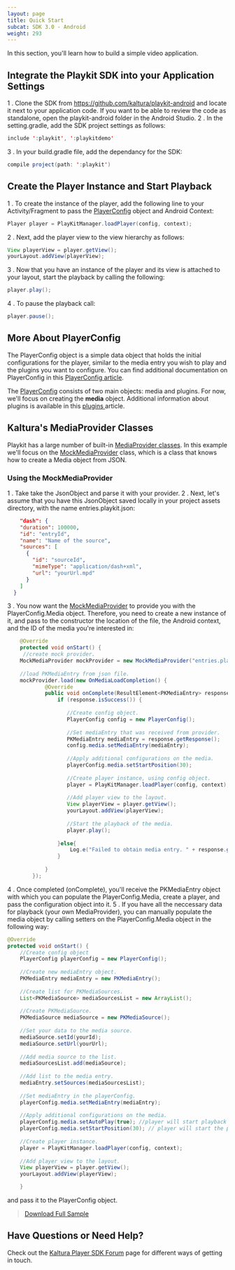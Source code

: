 ```yaml
---
layout: page
title: Quick Start
subcat: SDK 3.0 - Android
weight: 293
---
```


In this section, you'll learn how to build a simple video application.

## Integrate the Playkit SDK into your Application Settings  

1 . Clone the SDK  from https://github.com/kaltura/playkit-android and locate it next to your application code. If you want to be able to review the code as standalone, open the playkit-android folder in the Android Studio. 
2 . In the setting.gradle, add the SDK project settings as follows:

```java
include ':playkit', ':playkitdemo'
```
3 . In your build.gradle file, add the dependancy for the SDK:
	
```java
compile project(path: ':playkit')
```

## Create the Player Instance and Start Playback  

1 . To create the instance of the player, add the following line to your Activity/Fragment to pass the [PlayerConfig](https://github.com/kaltura/playkit-android/blob/develop/playkit/src/main/java/com/kaltura/playkit/PlayerConfig.java) object and Android Context:


```java
Player player = PlayKitManager.loadPlayer(config, context);
```
2 . Next, add the player view to the view hierarchy as follows:

```java
View playerView = player.getView();
yourLayout.addView(playerView);
```

3 . Now that you have an instance of the player and its view is attached to your layout, start the playback by calling the following:
	
```java
player.play();
```
	
4 . To pause the playback call:

```java
player.pause();
```

## More About PlayerConfig  

The PlayerConfig object is a simple data object that holds the initial configurations for the player, similar to the media entry you wish to play and the plugins you want to configure. You can find additional documentation on PlayerConfig in this [PlayerConfig article](https://github.com/kaltura/DeveloperPortalDocs/blob/playkit/documentation/PlayKit/Android/PlayerConfig-Android.md).

The [PlayerConfig](https://github.com/kaltura/playkit-android/blob/develop/playkit/src/main/java/com/kaltura/playkit/PlayerConfig.java) consists of two main objects: media and plugins. For now, we'll focus on creating the **media** object. Additional information about plugins is available in this [plugins ](https://github.com/kaltura/DeveloperPortalDocs/blob/playkit/documentation/PlayKit/Plugins-Android.md) article.

## Kaltura's MediaProvider Classes  

Playkit has a large number of built-in [MediaProvider classes](https://github.com/kaltura/DeveloperPortalDocs/blob/playkit/documentation/PlayKit/Android/MediaProviders-Android.md). In this example we'll focus on the [MockMediaProvider](https://github.com/kaltura/playkit-android/blob/develop/playkit/src/main/java/com/kaltura/playkit/backend/mock/MockMediaProvider.java) class, which is a class that knows how to create a Media object from JSON. 

### Using the MockMediaProvider  

1 . Take take the JsonObject and parse it with your provider. 
2 . Next, let's assume that you have this JsonObject saved locally in your project assets directory, with the name entries.playkit.json:

```json
	"dash": {
    "duration": 100000,
    "id": "entryId",
    "name": "Name of the source",
    "sources": [
      {
        "id": "sourceId",
        "mimeType": "application/dash+xml",
        "url": "yourUrl.mpd"
      }
    ]
  }
``` 
3 . You now want the [MockMediaProvider](https://github.com/kaltura/playkit-android/blob/develop/playkit/src/main/java/com/kaltura/playkit/backend/mock/MockMediaProvider.java) to provide you with the PlayerConfig.Media object. Therefore, you need to create a new instance of it, and pass to the constructor the location of the file, the Android context, and the ID of the media you're interested in:

```java
 	@Override
 	protected void onStart() {
   	 //create mock provider. 
	MockMediaProvider mockProvider = new MockMediaProvider("entries.playkit.json", this, "entryId");
	
	//load PKMediaEntry from json file.
	mockProvider.load(new OnMediaLoadCompletion() {
            @Override
            public void onComplete(ResultElement<PKMediaEntry> response) {
                if (response.isSuccess()) {
                   
                   //Create config object.
                   PlayerConfig config = new PlayerConfig();
                   
                   //Set mediaEntry that was received from provider.
                   PKMediaEntry mediaEntry = response.getResponse();
                   config.media.setMediaEntry(mediaEntry);
                   
                   //Apply additional configurations on the media.
                   playerConfig.media.setStartPosition(30);
                   
                   //Create player instance, using config object.
                   player = PlayKitManager.loadPlayer(config, context);
                   
                   //Add player view to the layout.
                   View playerView = player.getView();
                   yourLayout.addView(playerView);
                   
                   //Start the playback of the media.
                   player.play();
                   
                }else{
               		Log.e("Failed to obtain media entry. " + response.getError().getMessage());
                }
               
            }
        });
```

4 . Once completed (onComplete), you'll receive the PKMediaEntry object with which you can populate the PlayerConfig.Media, create a player, and pass the configuration object into it.
5 . If you have all the neccessary data for playback (your own MediaProvider), you can manually populate the media object by calling setters on the PlayerConfig.Media object in the following way:

```java
@Override
protected void onStart() {
	//Create config object
	PlayerConfig playerConfig = new PlayerConfig();
	
	//Create new mediaEntry object.
	PKMediaEntry mediaEntry = new PKMediaEntry();
	
	//Create list for PKMediaSources.
	List<PKMediaSource> mediaSourcesList = new ArrayList();
	
	//Create PKMediaSource.
	PKMediaSource mediaSource = new PKMediaSource();
	
	//Set your data to the media source.
	mediaSource.setId(yourId);
	mediaSource.setUrl(yourUrl);
	
	//Add media source to the list.
	mediaSourcesList.add(mediaSource);
	
	//Add list to the media entry.
	mediaEntry.setSources(mediaSourcesList);
	
	//Set mediaEntry in the playerConfig.
	playerConfig.media.setMediaEntry(mediaEntry); 
	
	//Apply additional configurations on the media.
	playerConfig.media.setAutoPlay(true); //player will start playback immediately after the media is loaded and can be played.
	playerConfig.media.setStartPosition(30); // player will start the playback from the 30 second of the media.
	
	//Create player instance.
    player = PlayKitManager.loadPlayer(config, context);
                   
   	//Add player view to the layout.
   	View playerView = player.getView();
   	yourLayout.addView(playerView);

	}
```

and pass it to the PlayerConfig object.


> [Download Full Sample]()



## Have Questions or Need Help?

Check out the [Kaltura Player SDK Forum](https://forum.kaltura.org/c/playkit) page for different ways of getting in touch.
